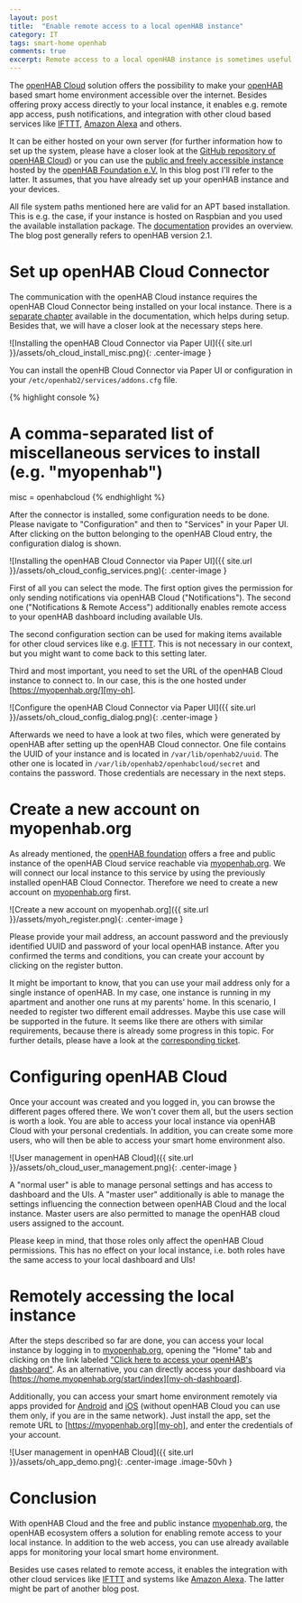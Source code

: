 ```yaml
---
layout: post
title:  "Enable remote access to a local openHAB instance"
category: IT
tags: smart-home openhab
comments: true
excerpt: Remote access to a local openHAB instance is sometimes useful. This post shows, how openHAB Cloud is set up for enabling remote access to your smart home environment.
---
```


The [openHAB Cloud][oh-cloud-gh] solution offers the possibility to make your [openHAB][openhab] based smart home environment accessible over the internet. Besides offering proxy access directly to your local instance, it enables e.g. remote app access, push notifications, and integration with other cloud based services like [IFTTT][ifttt], [Amazon Alexa][alexa] and others.

It can be either hosted on your own server (for further information how to set up the system, please have a closer look at the [GitHub repository of openHAB Cloud][oh-cloud-gh]) or you can use the [public and freely accessible instance][my-oh-www] hosted by the [openHAB Foundation e.V.][oh-foundation] In this blog post I'll refer to the latter. It assumes, that you have already set up your openHAB instance and your devices.

All file system paths mentioned here are valid for an APT based installation. This is e.g. the case, if your instance is hosted on Raspbian and you used the available installation package. The [documentation][oh-paths] provides an overview. The blog post generally refers to openHAB version 2.1. 

# Set up openHAB Cloud Connector

The communication with the openHAB Cloud instance requires the openHAB Cloud Connector being installed on your local instance. There is a [separate chapter][oh-cloud-con] available in the documentation, which helps during setup. Besides that, we will have a closer look at the necessary steps here.

![Installing the openHAB Cloud Connector via Paper UI]({{ site.url }}/assets/oh_cloud_install_misc.png){: .center-image }

You can install the openHB Cloud Connector via Paper UI or configuration in your ``/etc/openhab2/services/addons.cfg`` file.

{% highlight console %}
# A comma-separated list of miscellaneous services to install (e.g. "myopenhab")
misc = openhabcloud
{% endhighlight %}

After the connector is installed, some configuration needs to be done. Please navigate to "Configuration" and then to "Services" in your Paper UI. After clicking on the button belonging to the openHAB Cloud entry, the configuration dialog is shown.

![Installing the openHAB Cloud Connector via Paper UI]({{ site.url }}/assets/oh_cloud_config_services.png){: .center-image }

First of all you can select the mode. The first option gives the permission for only sending notifications via openHAB Cloud ("Notifications"). The  second one ("Notifications & Remote Access") additionally enables remote access to your openHAB dashboard including available UIs.

The second configuration section can be used for making items available for other cloud services like e.g. [IFTTT][ifttt]. This is not necessary in our context, but you might want to come back to this setting later.

Third and most important, you need to set the URL of the openHAB Cloud instance to connect to. In our case, this is the one hosted under [https://myopenhab.org/][my-oh].

![Configure the openHAB Cloud Connector via Paper UI]({{ site.url }}/assets/oh_cloud_config_dialog.png){: .center-image }

Afterwards we need to have a look at two files, which were generated by openHAB after setting up the openHAB Cloud connector. One file contains the UUID of your instance and is located in ``/var/lib/openhab2/uuid``. The other one is located in ``/var/lib/openhab2/openhabcloud/secret`` and contains the password. Those credentials are necessary in the next steps.

# Create a new account on myopenhab.org

As already mentioned, the [openHAB foundation][oh-foundation] offers a free and public instance of the openHAB Cloud service reachable via [myopenhab.org][my-oh]. We will connect our local instance to this service by using the previously installed openHAB Cloud Connector. Therefore we need to create a new account on [myopenhab.org][my-oh-login] first. 

![Create a new account on myopenhab.org]({{ site.url }}/assets/myoh_register.png){: .center-image }

Please provide your mail address, an account password and the previously identified UUID and password of your local openHAB instance. After you confirmed the terms and conditions, you can create your account by clicking on the register button.

It might be important to know, that you can use your mail address only for a single instance of openHAB. In my case, one instance is running in my apartment and another one runs at my parents' home. In this scenario, I needed to register two different email addresses. Maybe this use case will be supported in the future. It seems like there are others with similar requirements, because there is already some progress in this topic. For further details, please have a look at the [corresponding ticket][feature-req-multi-account].

# Configuring openHAB Cloud

Once your account was created and you logged in, you can browse the different pages offered there. We won't cover them all, but the users section is worth a look. You are able to access your local instance via openHAB Cloud with your personal credentials. In addition, you can create some more users, who will then be able to access your smart home environment also. 

![User management in openHAB Cloud]({{ site.url }}/assets/oh_cloud_user_management.png){: .center-image }

A "normal user" is able to manage personal settings and has access to dashboard and the UIs. A "master user" additionally is able to manage the settings influencing the connection between openHAB Cloud and the local instance. Master users are also permitted to manage the openHAB cloud users assigned to the account.

Please keep in mind, that those roles only affect the openHAB Cloud permissions. This has no effect on your local instance, i.e. both roles have the same access to your local dashboard and UIs! 

# Remotely accessing the local instance

After the steps described so far are done, you can access your local instance by logging in to [myopenhab.org][my-oh], opening the "Home" tab and clicking on the link labeled ["Click here to access your openHAB's dashboard"][my-oh-dashboard]. As an alternative, you can directly access your dashboard via [https://home.myopenhab.org/start/index][my-oh-dashboard].

Additionally, you can access your smart home environment remotely via apps provided for [Android][app-android] and [iOS][app-ios] (without openHAB Cloud you can use them only, if you are in the same network). Just install the app, set the remote URL to [https://myopenhab.org][my-oh], and enter the credentials of your account.

![User management in openHAB Cloud]({{ site.url }}/assets/oh_app_demo.png){: .center-image .image-50vh }

# Conclusion

With openHAB Cloud and the free and public instance [myopenhab.org][my-oh], the openHAB ecosystem offers a solution for enabling remote access to your local instance. In addition to the web access, you can use already available apps for monitoring your local smart home environment. 

Besides use cases related to remote access, it enables the integration with other cloud services like [IFTTT][ifttt] and systems like [Amazon Alexa][alexa]. The latter might be part of another blog post.

[my-oh]: https://myopenhab.org/
[my-oh-dashboard]: https://home.myopenhab.org/start/index
[my-oh-www]: http://www.myopenhab.org/
[oh-cloud-gh]: https://github.com/openhab/openhab-cloud
[oh-cloud-con]: http://docs.openhab.org/addons/ios/openhabcloud/readme.html
[ifttt]: https://ifttt.com/
[alexa]: https://alexa.amazon.de
[oh-foundation]: https://www.openhabfoundation.org/
[oh-paths]: http://docs.openhab.org/installation/linux.html#file-locations
[my-oh-login]: https://myopenhab.org/login
[feature-req-multi-account]: https://github.com/openhab/openhab-cloud/issues/29
[app-android]: https://play.google.com/store/apps/details?id=org.openhab.habdroid
[app-ios]: https://itunes.apple.com/de/app/openhab/id492054521?mt=8
[openhab]: https://www.openhab.org